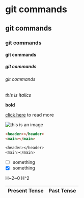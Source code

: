 # git commands
## git commands
### git commands
#### git commands
##### git commands
###### git commands

*this is italics*

**bold**

[click here](https://google.com) to read more

![this is an image](./image/pic.png)

```HTML
<header></header>
<main></main>
```

```CSS
<header></header>
<main></main>
```

- [ ] something
- [x] something

H~2~0
H^2


| Present Tense |Past Tense |
| ------------- | -----------|
